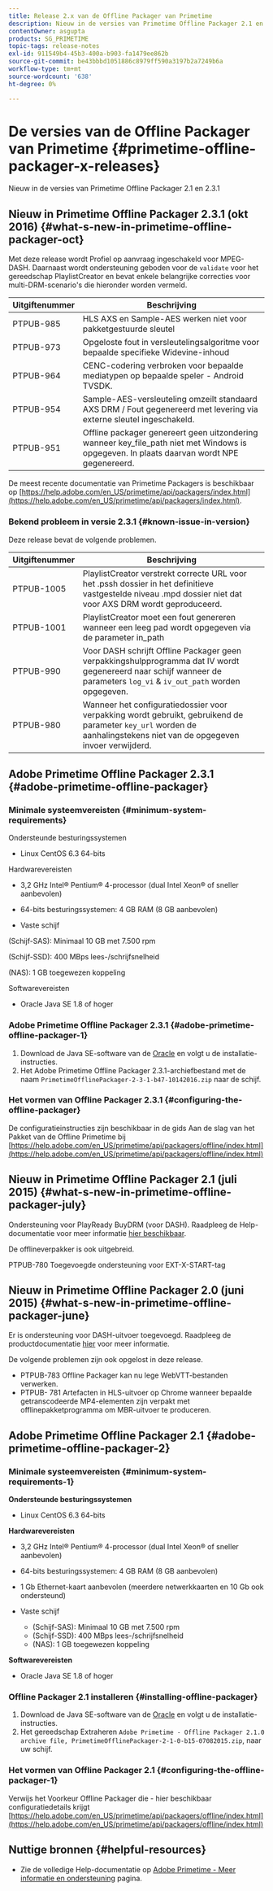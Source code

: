```yaml
---
title: Release 2.x van de Offline Packager van Primetime
description: Nieuw in de versies van Primetime Offline Packager 2.1 en 2.3.1
contentOwner: asgupta
products: SG_PRIMETIME
topic-tags: release-notes
exl-id: 911549b4-45b3-400a-b903-fa1479ee862b
source-git-commit: be43bbbd1051886c8979ff590a3197b2a7249b6a
workflow-type: tm+mt
source-wordcount: '638'
ht-degree: 0%

---
```


# De versies van de Offline Packager van Primetime {#primetime-offline-packager-x-releases}

Nieuw in de versies van Primetime Offline Packager 2.1 en 2.3.1

## Nieuw in Primetime Offline Packager 2.3.1 (okt 2016)  {#what-s-new-in-primetime-offline-packager-oct}

Met deze release wordt Profiel op aanvraag ingeschakeld voor MPEG-DASH. Daarnaast wordt ondersteuning geboden voor de `validate` voor het gereedschap PlaylistCreator en bevat enkele belangrijke correcties voor multi-DRM-scenario&#39;s die hieronder worden vermeld.

| **Uitgiftenummer** | **Beschrijving** |
|---|---|
| PTPUB-985 | HLS AXS en Sample-AES werken niet voor pakketgestuurde sleutel |
| PTPUB-973 | Opgeloste fout in versleutelingsalgoritme voor bepaalde specifieke Widevine-inhoud |
| PTPUB-964 | CENC-codering verbroken voor bepaalde mediatypen op bepaalde speler - Android TVSDK. |
| PTPUB-954 | Sample-AES-versleuteling omzeilt standaard AXS DRM / Fout gegenereerd met levering via externe sleutel ingeschakeld. |
| PTPUB-951 | Offline packager genereert geen uitzondering wanneer key_file_path niet met Windows is opgegeven. In plaats daarvan wordt NPE gegenereerd. |

De meest recente documentatie van Primetime Packagers is beschikbaar op [https://help.adobe.com/en_US/primetime/api/packagers/index.html](https://help.adobe.com/en_US/primetime/api/packagers/index.html).

### Bekend probleem in versie 2.3.1 {#known-issue-in-version}

Deze release bevat de volgende problemen.

| **Uitgiftenummer** | **Beschrijving** |
|---|---|
| PTPUB-1005 | PlaylistCreator verstrekt correcte URL voor het .pssh dossier in het definitieve vastgestelde niveau .mpd dossier niet dat voor AXS DRM wordt geproduceerd. |
| PTPUB-1001 | PlaylistCreator moet een fout genereren wanneer een leeg pad wordt opgegeven via de parameter in_path |
| PTPUB-990 | Voor DASH schrijft Offline Packager geen verpakkingshulpprogramma dat IV wordt gegenereerd naar schijf wanneer de parameters `log_vi` &amp; `iv_out_path` worden opgegeven. |
| PTPUB-980 | Wanneer het configuratiedossier voor verpakking wordt gebruikt, gebruikend de parameter `key_url` worden de aanhalingstekens niet van de opgegeven invoer verwijderd. |

## Adobe Primetime Offline Packager 2.3.1 {#adobe-primetime-offline-packager}

### Minimale systeemvereisten {#minimum-system-requirements}

Ondersteunde besturingssystemen

* Linux CentOS 6.3 64-bits

Hardwarevereisten

* 3,2 GHz Intel® Pentium® 4-processor (dual Intel Xeon® of sneller aanbevolen)

* 64-bits besturingssystemen: 4 GB RAM (8 GB aanbevolen)

* Vaste schijf

(Schijf-SAS): Minimaal 10 GB met 7.500 rpm

(Schijf-SSD): 400 MBps lees-/schrijfsnelheid

(NAS): 1 GB toegewezen koppeling

Softwarevereisten

* Oracle Java SE 1.8 of hoger

### Adobe Primetime Offline Packager 2.3.1 {#adobe-primetime-offline-packager-1}

1. Download de Java SE-software van de [Oracle](https://www.oracle.com/technetwork/java/javase/downloads/index.html) en volgt u de installatie-instructies.
1. Het Adobe Primetime Offline Packager 2.3.1-archiefbestand met de naam `PrimetimeOfflinePackager-2-3-1-b47-10142016.zip` naar de schijf.

### Het vormen van Offline Packager 2.3.1 {#configuring-the-offline-packager}

De configuratieinstructies zijn beschikbaar in de gids Aan de slag van het Pakket van de Offline Primetime bij [https://help.adobe.com/en_US/primetime/api/packagers/offline/index.html](https://help.adobe.com/en_US/primetime/api/packagers/offline/index.html)

## Nieuw in Primetime Offline Packager 2.1 (juli 2015) {#what-s-new-in-primetime-offline-packager-july}

Ondersteuning voor PlayReady BuyDRM (voor DASH). Raadpleeg de Help-documentatie voor meer informatie [hier beschikbaar](https://help.adobe.com/en_US/primetime/api/packagers/offline/index.html).

De offlineverpakker is ook uitgebreid.

PTPUB-780 Toegevoegde ondersteuning voor EXT-X-START-tag

## Nieuw in Primetime Offline Packager 2.0 (juni 2015) {#what-s-new-in-primetime-offline-packager-june}

Er is ondersteuning voor DASH-uitvoer toegevoegd. Raadpleeg de productdocumentatie [hier](https://help.adobe.com/en_US/primetime/api/packagers/offline/index.html) voor meer informatie.

De volgende problemen zijn ook opgelost in deze release.

* PTPUB-783 Offline Packager kan nu lege WebVTT-bestanden verwerken.
* PTPUB- 781 Artefacten in HLS-uitvoer op Chrome wanneer bepaalde getranscodeerde MP4-elementen zijn verpakt met offlinepakketprogramma om MBR-uitvoer te produceren.

## Adobe Primetime Offline Packager 2.1 {#adobe-primetime-offline-packager-2}

### Minimale systeemvereisten {#minimum-system-requirements-1}

**Ondersteunde besturingssystemen**

* Linux CentOS 6.3 64-bits

**Hardwarevereisten**

* 3,2 GHz Intel® Pentium® 4-processor (dual Intel Xeon® of sneller aanbevolen)

* 64-bits besturingssystemen: 4 GB RAM (8 GB aanbevolen)

* 1 Gb Ethernet-kaart aanbevolen (meerdere netwerkkaarten en 10 Gb ook ondersteund)

* Vaste schijf

   * (Schijf-SAS): Minimaal 10 GB met 7.500 rpm
   * (Schijf-SSD): 400 MBps lees-/schrijfsnelheid
   * (NAS): 1 GB toegewezen koppeling

**Softwarevereisten**

* Oracle Java SE 1.8 of hoger

### Offline Packager 2.1 installeren {#installing-offline-packager}

1. Download de Java SE-software van de [Oracle](https://www.oracle.com/technetwork/java/javase/downloads/index.html) en volgt u de installatie-instructies.
1. Het gereedschap Extraheren `Adobe Primetime - Offline Packager 2.1.0 archive file, PrimetimeOfflinePackager-2-1-0-b15-07082015.zip`, naar uw schijf.

### Het vormen van Offline Packager 2.1 {#configuring-the-offline-packager-1}

Verwijs het Voorkeur Offline Packager die - hier beschikbaar configuratiedetails krijgt [https://help.adobe.com/en_US/primetime/api/packagers/offline/index.html](https://help.adobe.com/en_US/primetime/api/packagers/offline/index.html)

## Nuttige bronnen {#helpful-resources}

* Zie de volledige Help-documentatie op [Adobe Primetime - Meer informatie en ondersteuning](https://helpx.adobe.com/support/primetime.html) pagina.
